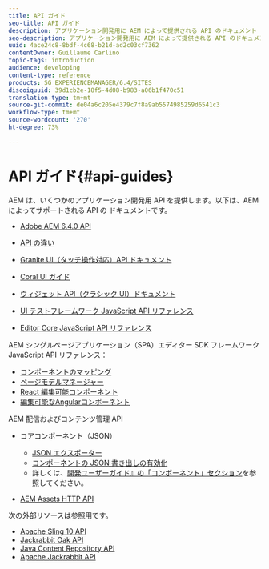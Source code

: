 ```yaml
---
title: API ガイド
seo-title: API ガイド
description: アプリケーション開発用に AEM によって提供される API のドキュメント
seo-description: アプリケーション開発用に AEM によって提供される API のドキュメント
uuid: 4ace24c8-8bdf-4c68-b21d-ad2c03cf7362
contentOwner: Guillaume Carlino
topic-tags: introduction
audience: developing
content-type: reference
products: SG_EXPERIENCEMANAGER/6.4/SITES
discoiquuid: 39d1cb2e-18f5-4d08-b983-a06b1f470c51
translation-type: tm+mt
source-git-commit: de04a6c205e4379c7f8a9ab5574985259d6541c3
workflow-type: tm+mt
source-wordcount: '270'
ht-degree: 73%

---
```



# API ガイド{#api-guides}

AEM は、いくつかのアプリケーション開発用 API を提供します。以下は、AEM によってサポートされる API の ドキュメントです。

* [Adobe AEM 6.4.0 API](https://helpx.adobe.com/experience-manager/6-4/sites/developing/using/reference-materials/javadoc/index.html)

* [API の違い](https://helpx.adobe.com/experience-manager/6-4/sites/developing/using/reference-materials/diff-previous/changes.html)

* [Granite UI（タッチ操作対応）API ドキュメント](https://helpx.adobe.com/jp/experience-manager/6-4/sites/developing/using/reference-materials/granite-ui/api/index.html)

* [Coral UI ガイド](https://helpx.adobe.com/jp/experience-manager/6-4/sites/developing/using/reference-materials/coral-ui/coralui3/index.html)

* [ウィジェット API（クラシック UI）ドキュメント](https://helpx.adobe.com/jp/experience-manager/6-4/sites/developing/using/reference-materials/widgets-api/index.html)

* [UI テストフレームワーク JavaScript API リファレンス](https://helpx.adobe.com/experience-manager/6-4/sites/developing/using/reference-materials/test-api/index.html)

* [Editor Core JavaScript API リファレンス](https://helpx.adobe.com/experience-manager/6-4/sites/developing/using/reference-materials/jsdoc/ui-touch/editor-core/index.html)

AEM シングルページアプリケーション（SPA）エディター SDK フレームワーク JavaScript API リファレンス：

* [コンポーネントのマッピング](https://www.npmjs.com/package/@adobe/aem-spa-component-mapping)
* [ページモデルマネージャー](https://www.npmjs.com/package/@adobe/aem-spa-page-model-manager)
* [React 編集可能コンポーネント](https://www.npmjs.com/package/@adobe/aem-react-editable-components)
* [編集可能なAngularコンポーネント](https://www.npmjs.com/package/@adobe/aem-angular-editable-components)

AEM 配信およびコンテンツ管理 API

* コアコンポーネント（JSON）

   * [JSON エクスポーター](/help/sites-developing/json-exporter.md)
   * [コンポーネントの JSON 書き出しの有効化](/help/sites-developing/json-exporter-components.md)
   * 詳しくは、[開発ユーザーガイド』の「コンポーネント」セクション](https://helpx.adobe.com/jp/experience-manager/6-4/sites/developing/user-guide.html?topic=/experience-manager/6-4/sites/developing/morehelp/components.ug.js)を参照してください。

* [AEM Assets HTTP API](/help/assets/mac-api-assets.md)

次の外部リソースは参照用です。

* [Apache Sling 10 API](https://sling.apache.org/apidocs/sling10/)
* [Jackrabbit Oak API](https://jackrabbit.apache.org/oak/docs/oak_api/overview.html)
* [Java Content Repository API](https://docs.adobe.com/docs/en/spec/javax.jcr/javadocs/jcr-2.0/index.html)
* [Apache Jackrabbit API](https://jackrabbit.apache.org/api)
